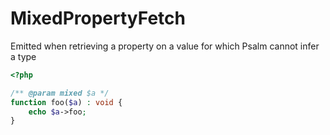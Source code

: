 # MixedPropertyFetch

Emitted when retrieving a property on a value for which Psalm cannot infer a type

```php
<?php

/** @param mixed $a */
function foo($a) : void {
    echo $a->foo;
}
```
